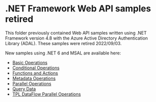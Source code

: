 # .NET Framework Web API samples retired

This folder previously contained Web API samples written using .NET Framework version 4.8 with the Azure Active Directory Authentication Library (ADAL). These samples were retired 2022/09/03.

New samples using .NET 6 and MSAL are available here:

 - [Basic Operations](../CSharp-NETx/BasicOperations/)
 - [Conditional Operations](../CSharp-NETx/ConditionalOperations/)
 - [Functions and Actions](../CSharp-NETx/FunctionsAndActions/)
 - [Metadata Operations](../CSharp-NETx/MetadataOperations/)
 - [Parallel Operations](../CSharp-NETx/ParallelOperations/)
 - [Query Data](../CSharp-NETx/QueryData/)
 - [TPL DataFlow Parallel Operations](../CSharp-NETx/TPLDataFlowParallelOperations/)